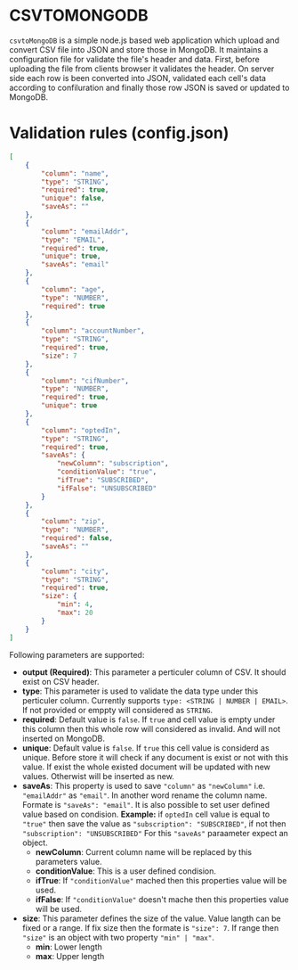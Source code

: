 # CSVTOMONGODB

`csvtoMongoDB` is a simple node.js based web application which upload and convert CSV file into JSON and store those in MongoDB. It maintains a configuration file for validate the file's header and data. First, before uploading the file from clients browser it validates the header. On server side each row is been converted into JSON, validated each cell's data according to confiluration and finally those row JSON is saved or updated to MongoDB.

# Validation rules (config.json)

```json
[
    {
		"column": "name",
		"type": "STRING",
		"required": true,
		"unique": false,
		"saveAs": ""
	},
	{
		"column": "emailAddr",
		"type": "EMAIL",
		"required": true,
		"unique": true,
		"saveAs": "email"
	},
	{
		"column": "age",
		"type": "NUMBER",
		"required": true
	},
	{
		"column": "accountNumber",
		"type": "STRING",
		"required": true,
		"size": 7
	},
	{
		"column": "cifNumber",
		"type": "NUMBER",
		"required": true,
		"unique": true
	},
	{
		"column": "optedIn",
		"type": "STRING",
		"required": true,
		"saveAs": {
			"newColumn": "subscription",
			"conditionValue": "true",
			"ifTrue": "SUBSCRIBED",
			"ifFalse": "UNSUBSCRIBED"
		}
	},
	{
		"column": "zip",
		"type": "NUMBER",
		"required": false,
		"saveAs": ""
	},
	{
		"column": "city",
		"type": "STRING",
		"required": true,
		"size": {
			"min": 4,
			"max": 20
		}
	}
]
```

Following parameters are supported:

* **output (Required)**: This parameter a perticuler column of CSV. It should exist on CSV header.
* **type**: This parameter is used to validate the data type under this perticuler column. Currently supports `type: <STRING | NUMBER | EMAIL>`. If not provided or emppty will considered as `STRING`.
* **required**: Default value is `false`. If `true` and cell value is empty under this column then this whole row will considered as invalid. And will not inserted on MongoDB.
* **unique**: Default value is `false`. If `true` this cell value is considerd as unique. Before store it will check if any document is exist or not with this value. If exist the whole existed document will be updated with new values. Otherwist will be inserted as new.
* **saveAs**: This property is used to save `"column"` as `"newColumn"` i.e. `"emailAddr"` as `"email"`. In another word rename the column name. Formate is `"saveAs": "email"`. It is also possible to set user defined value based on condision. **Example:** if `optedIn` cell value is equal to `"true"` then save the value as `"subscription": "SUBSCRIBED"`, if not then `"subscription": "UNSUBSCRIBED"` For this `"saveAs"` paraameter expect an object.
    * **newColumn**: Current column name will be replaced by this parameters value.
    * **conditionValue**: This is a user defined condision.
    * **ifTrue**: If `"conditionValue"` mached then this properties value will be used.
    * **ifFalse**: If `"conditionValue"` doesn't mache then this properties value will be used.
* **size**: This parameter defines the size of the value. Value langth can be fixed or a range. If fix size then the formate is `"size": 7`. If range then `"size"` is an object with two property `"min" | "max"`.
    * **min**: Lower length
    * **max**: Upper length
